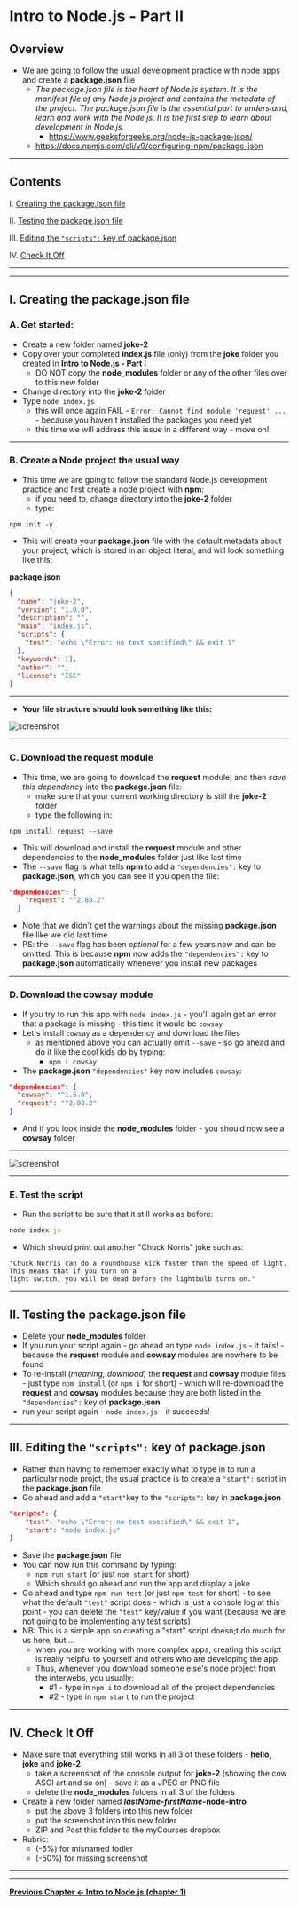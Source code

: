 # Intro to Node.js - Part II

## Overview


- We are going to follow the usual development practice with node apps and create a **package.json** file
  - *The package.json file is the heart of Node.js system. It is the manifest file of any Node.js project and contains the metadata of the project. The package.json file is the essential part to understand, learn and work with the Node.js. It is the first step to learn about development in Node.js.*
    - https://www.geeksforgeeks.org/node-js-package-json/
  - https://docs.npmjs.com/cli/v9/configuring-npm/package-json

<hr>

## Contents

<!--- Local Navigation --->

I. [Creating the package.json file](#section1)

II. [Testing the package.json file](#section2)

III. [Editing the `"scripts":` key of package.json](#section3)

IV. [Check It Off](#section4)

<hr><hr>

<a id="section1"></a>

## I. Creating the package.json file

### A. Get started:

- Create a new folder named **joke-2**
- Copy over your completed **index.js** file (only) from the **joke** folder you created in **Intro to Node.js - Part I**
  - DO NOT copy the **node_modules** folder or any of the other files over to this new folder
- Change directory into the **joke-2** folder
- Type `node index.js`
  - this will once again FAIL - `Error: Cannot find module 'request' ...` - because you haven't installed the packages you need yet
  - this time we will address this issue in a different way - move on!

<hr>

### B. Create a Node project the usual way
- This time we are going to follow the standard Node.js development practice and first create a node project with **npm**:
  - if you need to, change directory into the **joke-2** folder
  - type:

```console
npm init -y
```

- This will create your **package.json** file with the default metadata about your project, which is stored in an object literal, and will look something like this:

**package.json**
```json
{
  "name": "joke-2",
  "version": "1.0.0",
  "description": "",
  "main": "index.js",
  "scripts": {
    "test": "echo \"Error: no test specified\" && exit 1"
  },
  "keywords": [],
  "author": "",
  "license": "ISC"
}
```

<hr>

- **Your file structure should look something like this:**

![screenshot](./_images/_node/node-web-services-3.png)

<hr>

### C. Download the **request** module 

- This time, we are going to download the **request** module, and then *save this dependency* into the **package.json** file:
  - make sure that your current working directory is still the **joke-2** folder
  - type the following in:

```console
npm install request --save
```

- This will download and install the **request** module and other dependencies to the **node_modules** folder just like last time
- The `--save` flag is what tells **npm** to add a `"dependencies":` key to **package.json**, which you can see if you open the file:

```json
"dependencies": {
    "request": "^2.88.2"
  }
```

- Note that we didn't get the warnings about the missing **package.json** file like we did last time
- PS: the `--save` flag has been *optional* for a few years now and can be omitted. This is because **npm** now adds the `"dependencies":` key to **package.json** automatically whenever you install new packages 


<hr>

### D. Download the **cowsay** module 
- If you try to run this app with `node index.js` - you'll again get an error that a package is missing - this time it would be `cowsay`
- Let's install `cowsay` as a dependency and download the files
  - as mentioned above you can actually omit `--save` - so go ahead and do it like the cool kids do by typing:
    - `npm i cowsay`
- The **package.json** `"dependencies"` key now includes `cowsay`:

```json
"dependencies": {
  "cowsay": "^1.5.0",
  "request": "^2.88.2"
}
```

- And if you look inside the **node_modules** folder - you should now see a **cowsay** folder

<hr>

![screenshot](./_images/_node/node-web-services-4.png)

<hr>

### E. Test the script

- Run the script to be sure that it still works as before:

```js
node index.js
```
 
 - Which should print out another "Chuck Norris" joke such as:
 
 ```
"Chuck Norris can do a roundhouse kick faster than the speed of light. This means that if you turn on a 
light switch, you will be dead before the lightbulb turns on."
 ```

<a id="section2"></a>

<hr>
 
 ## II. Testing the package.json file

- Delete your **node_modules** folder
- If you run your script again - go ahead an type `node index.js` - it fails! - because the **request** module and **cowsay** modules are nowhere to be found
- To re-install (*meaning, download*) the **request** and **cowsay** module files - just type `npm install` (or `npm i` for short) - which will re-download the **request** and **cowsay** modules because they are both listed in the `"dependencies":` key of **package.json**
- run your script again - `node index.js` - it succeeds!

<a id="section3"></a>

<hr>

## III. Editing the `"scripts":` key of package.json

- Rather than having to remember exactly what to type in to run a particular node projct, the usual practice is to create a `"start":` script in the **package.json** file
- Go ahead and add a `"start"`key to the `"scripts":` key in **package.json**

```json
"scripts": {
    "test": "echo \"Error: no test specified\" && exit 1",
    "start": "node index.js"
}
```
- Save the **package.json** file
- You can now run this command by typing:
  - `npm run start` (or just `npm start` for short)
  - Which should go ahead and run the app and display a joke
- Go ahead and type `npm run test` (or just `npm test` for short) - to see what the default `"test"` script does - which is just a console log at this point - you can delete the `"test"` key/value if you want (because we are not going to be implementing any test scripts)
- NB: This is a simple app so creating a "start" script doesn;t do much for us here, but ...
  - when you are working with more complex apps, creating this script is really helpful to yourself and others who are developing the app
  - Thus, whenever you download someone else's node project from the interwebs, you usually:
    - #1 - type in `npm i` to download all of the project dependencies
    - #2 - type in `npm start` to run the project
  
<a id="section4"></a>

<hr> 


## IV. Check It Off
- Make sure that everything still works in all 3 of these folders - **hello**, **joke** and **joke-2**
  - take a screenshot of the console output for **joke-2** (showing the cow ASCI art and so on) - save it as a JPEG or PNG file
  - delete the **node_modules** folders in all 3 of the folders
- Create a new folder named ***lastName*-*firstName*-node-intro**
  - put the above 3 folders into this new folder
  - put the screenshot into this new folder
  - ZIP and Post this folder to the myCourses dropbox
- Rubric:
  - (-5%) for misnamed fodler
  - (-50%) for missing screenshot

<hr><hr>

**[Previous Chapter <- Intro to Node.js (chapter 1)](intro-to-node-1.md)**

